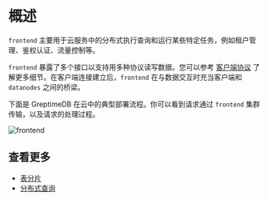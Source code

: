 # 概述

`frontend` 主要用于云服务中的分布式执行查询和运行某些特定任务，例如租户管理、鉴权认证、流量控制等。

`frontend` 暴露了多个接口以支持用多种协议读写数据。您可以参考 [客户端协议][1] 了解更多细节。在客户端连接建立后，`frontend` 在与数据交互时充当客户端和 `datanodes` 之间的桥梁。

下面是 GreptimeDB 在云中的典型部署流程。你可以看到请求通过 `frontend` 集群传输，以及请求的处理过程。

![frontend](/frontend.png)

## 查看更多

- [表分片][2]
- [分布式查询][3]

[1]: /zh/v0.4/user-guide/clients/overview.md
[2]: ./table-sharding.md
[3]: ./distributed-querying.md
